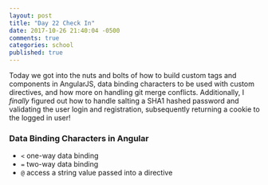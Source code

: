 ```yaml
---
layout: post
title: "Day 22 Check In"
date: 2017-10-26 21:40:04 -0500
comments: true
categories: school
published: true
---
```


Today we got into the nuts and bolts of how to build custom tags and components in AngularJS, data binding characters to be used with custom directives, and how more on handling git merge conflicts. Additionally, I *finally* figured out how to handle salting a SHA1 hashed password and validating the user login and registration, subsequently returning a cookie to the logged in user!<!--more-->

### Data Binding Characters in Angular
- `<` one-way data binding
- `=` two-way data binding
- `@` access a string value passed into a directive